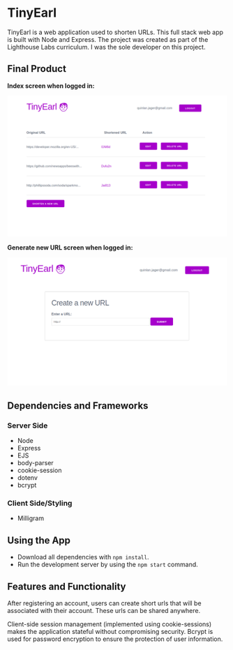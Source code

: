 # TinyEarl

TinyEarl is a web application used to shorten URLs. This full stack web app is built with Node and Express. The project was created as part of the Lighthouse Labs curriculum. I was the sole developer on this project.

## Final Product

**Index screen when logged in:**

![URLs index page](./assets/urls_index.png)

**Generate new URL screen when logged in:**

![New URL generation page](./assets/urls_new.png)

## Dependencies and Frameworks

### Server Side
* Node
* Express
* EJS
* body-parser
* cookie-session
* dotenv
* bcrypt

### Client Side/Styling
* Milligram

## Using the App

* Download all dependencies with `npm install`.
* Run the development server by using the `npm start` command.

## Features and Functionality

After registering an account, users can create short urls that will be associated with their account. These urls can be shared anywhere. 

Client-side session management (implemented using cookie-sessions) makes the application stateful without compromising security. Bcrypt is used for password encryption to ensure the protection of user information. 
